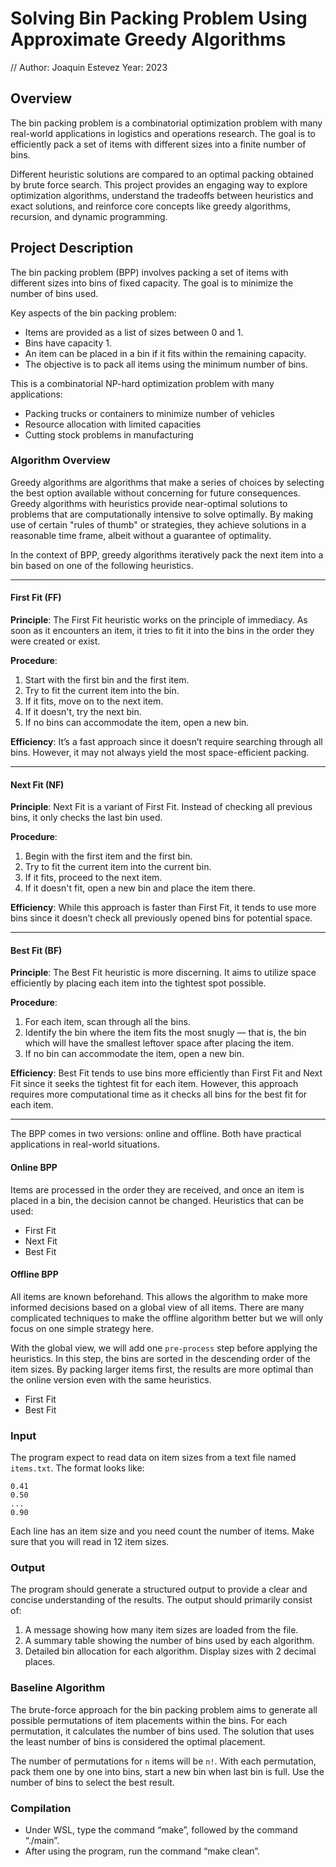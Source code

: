 # Solving Bin Packing Problem Using Approximate Greedy Algorithms
// Author: Joaquin Estevez Year: 2023

## Overview

The bin packing problem is a combinatorial optimization problem with many
real-world applications in logistics and operations research. The goal is to
efficiently pack a set of items with different sizes into a finite number of
bins.


Different heuristic solutions are compared to an optimal packing
obtained by brute force search. This project provides an engaging way to
explore optimization algorithms, understand the tradeoffs between heuristics
and exact solutions, and reinforce core concepts like greedy algorithms,
recursion, and dynamic programming.

## Project Description

The bin packing problem (BPP) involves packing a set of items with different
sizes into bins of fixed capacity. The goal is to minimize the number of bins
used.

Key aspects of the bin packing problem:

+ Items are provided as a list of sizes between 0 and 1.
+ Bins have capacity 1.
+ An item can be placed in a bin if it fits within the remaining capacity.
+ The objective is to pack all items using the minimum number of bins.

This is a combinatorial NP-hard optimization problem with many applications:

+ Packing trucks or containers to minimize number of vehicles
+ Resource allocation with limited capacities
+ Cutting stock problems in manufacturing

### Algorithm Overview
Greedy algorithms are algorithms that make a series of choices by selecting the
best option available without concerning for future consequences. Greedy
algorithms with heuristics provide near-optimal solutions to problems that are
computationally intensive to solve optimally. By making use of certain "rules
of thumb" or strategies, they achieve solutions in a reasonable time frame,
albeit without a guarantee of optimality.

In the context of BPP, greedy algorithms iteratively pack the next item into a
bin based on one of the following heuristics.

---

#### First Fit (FF)

**Principle**: The First Fit heuristic works on the principle of immediacy. As
soon as it encounters an item, it tries to fit it into the bins in the order
they were created or exist.

**Procedure**:
1. Start with the first bin and the first item.
2. Try to fit the current item into the bin.
3. If it fits, move on to the next item.
4. If it doesn't, try the next bin.
5. If no bins can accommodate the item, open a new bin.

**Efficiency**: It’s a fast approach since it doesn’t require searching through
all bins. However, it may not always yield the most space-efficient packing.

---

#### Next Fit (NF)

**Principle**: Next Fit is a variant of First Fit. Instead of checking all
previous bins, it only checks the last bin used.

**Procedure**:
1. Begin with the first item and the first bin.
2. Try to fit the current item into the current bin.
3. If it fits, proceed to the next item.
4. If it doesn't fit, open a new bin and place the item there.

**Efficiency**: While this approach is faster than First Fit, it tends to use
more bins since it doesn’t check all previously opened bins for potential
space.

---

#### Best Fit (BF)

**Principle**: The Best Fit heuristic is more discerning. It aims to utilize
space efficiently by placing each item into the tightest spot possible.

**Procedure**:
1. For each item, scan through all the bins.
2. Identify the bin where the item fits the most snugly — that is, the bin
   which will have the smallest leftover space after placing the item.
3. If no bin can accommodate the item, open a new bin.

**Efficiency**: Best Fit tends to use bins more efficiently than First Fit and
Next Fit since it seeks the tightest fit for each item. However, this approach
requires more computational time as it checks all bins for the best fit for
each item.

---

The BPP comes in two versions: online and offline. Both have practical
applications in real-world situations.

#### Online BPP

Items are processed in the order they are received, and once an item is placed
in a bin, the decision cannot be changed. Heuristics that can be used:

+ First Fit
+ Next Fit
+ Best Fit

#### Offline BPP

All items are known beforehand. This allows the algorithm to make more informed
decisions based on a global view of all items. There are many complicated
techniques to make the offline algorithm better but we will only focus on one
simple strategy here.

With the global view, we will add one ``pre-process`` step before applying the
heuristics. In this step, the bins are sorted in the descending order of the
item sizes. By packing larger items first, the results are more optimal than
the online version even with the same heuristics.

+ First Fit
+ Best Fit

### Input
The program expect to read data on item sizes from a text file named
``items.txt``. The format looks like:

```
0.41
0.50
...
0.90
```

Each line has an item size and you need count the number of items. Make sure
that you will read in 12 item sizes.

### Output
The program should generate a structured output to provide a clear and concise understanding of the results. The output should primarily consist of:

1. A message showing how many item sizes are loaded from the file.
1. A summary table showing the number of bins used by each algorithm.
1. Detailed bin allocation for each algorithm. Display sizes with 2 decimal
   places.

### Baseline Algorithm

The brute-force approach for the bin packing problem aims to generate all
possible permutations of item placements within the bins. For each permutation,
it calculates the number of bins used. The solution that uses the least number
of bins is considered the optimal placement.

The number of permutations for ``n`` items will be ``n!``. With each
permutation, pack them one by one into bins, start a new bin when last bin is
full. Use the number of bins to select the best result.

### Compilation
- Under WSL, type the command “make”, followed by the command “./main”.
- After using the program, run the command “make clean”.
